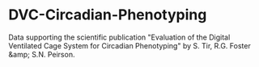 # DVC-Circadian-Phenotyping
Data supporting the scientific publication "Evaluation of the Digital Ventilated Cage System for Circadian Phenotyping" by S. Tir, R.G. Foster &amp;amp; S.N. Peirson.
